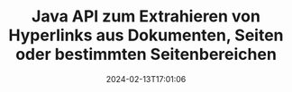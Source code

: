 ---
############################# Static ############################
layout: "auto-gen-parser"
date: 2024-02-13T17:01:06
draft: false
otherformats: odt one otp ott pdf pps ppsx ppt pptx rtf tex vdx vsdm vsdx vssm vssx
ext: ods

############################# Head ############################
head_title: "Extrahieren Sie Hyperlinks aus Dokumenten in Java"
head_description: "Mit der GroupDocs.Parser for Java-API können Entwickler Hyperlinks aus Dokumenten, Dokumentseiten oder bestimmten Seitenbereichen von Excel, PowerPoint, PDF, Outlook und mehr extrahieren."

############################# Header ############################
title: "Java API zum Extrahieren von Hyperlinks aus Dokumenten, Seiten oder bestimmten Seitenbereichen"
description: "Die API GroupDocs.Parser for Java erleichtert Entwicklern die Arbeit, indem sie ihnen das Extrahieren von Hyperlinks aus Dokumenten, der Dokumentseite oder einem bestimmten Seitenbereich von PDF, DOCX, PPTX, EML, MSG, XLS, {322 ermöglicht }, CSV, RTF, EPUB und viele mehr."
bg_image: "https://cms.admin.containerize.com/templates/aspose/App_Themes/V3/images/bg/header1.png"
bg_overlay: false
button:
    enable: true
    icon: "fas fa-arrow-down"
    label: "Download kostenlose Testversion"
    link: "https://downloads.groupdocs.com/parser/java"

############################# SubMenu ############################
submenu:
    enable: true

    left:
        img_alt: "GroupDocs.Parser for Java"
        image: "https://cms.admin.containerize.com/templates/groupdocs/images/product-logos/90x90-noborder/groupdocs-parser-java.png"
        product: "GroupDocs.Parser"
        platform: "Java"

    middle:
        button:

            # button loop
            - link: "https://apireference.groupdocs.com/parser/java"
              text: "API-Referenz"

            # button loop
            - link: "https://github.com/groupdocs-parser"
              text: "Codebeispiele"

            # button loop
            - link: "https://products.groupdocs.app/parser/family"
              text: "Live-Demos"

            # button loop
            - link: "https://purchase.groupdocs.com/pricing/parser/java"
              text: "Preisgestaltung"

    right:
        link_download: "https://downloads.groupdocs.com/parser"
        link_learn: "https://docs.groupdocs.com/parser/java"
        link_buy: "https://purchase.groupdocs.com"

############################# About ############################
about:
    enable: true
    title: "Wie kann ich Hyperlinks aus ODS-Dokumenten über die Java-API analysieren und extrahieren?"
    content: |
        Ein Hyperlink ist ein Textstück, ein Bild oder ein Symbol, das auf ein gesamtes Dokument oder auf einen bestimmten Teil innerhalb eines Dokuments verweist. Durch die Verwendung von Hyperlinks können Benutzer zu einer Webseite oder einem Dokument navigieren. Oft ist es erforderlich, Hyperlinks aus einem Dokument zu extrahieren und diese für den Zugriff auf ein externes Dokument oder eine Webseite zu verwenden. GroupDocs.Parser for Java ist eine faszinierende API zur Extraktion von Dokumententexten, die vollständige Funktionalität für die Implementierung von Text- und Metadatenextraktionslösungen bietet. Es unterstützt die Extraktion von Text und Hyperlinks aus den Formaten PDF, E-Mails, E-Books und Microsoft Office: Word (DOC, DOCX), PowerPoint (PPT, PPTX), Excel ( XLS, XLSX), LibreOffice-Formate und viele mehr. Es unterstützt mehrere erweiterte Funktionen zum Parsen von Dokumenten, zum Extrahieren von einfachem und strukturiertem Text, zur Textsuche nach Schlüsselwörtern, zum Extrahieren von Metadaten oder Bildern, Containern sowie Anhängen und vielem mehr.
        
        

############################# Steps ############################
steps:
    enable: true
    title_left: "Extrahieren Sie Hyperlinks von ODS in Java"
    content_left: |
        [GroupDocs.Parser for Java](/de/parser/java/) erleichtert Java-Entwicklern das Extrahieren von Hyperlinks aus einer ODS-Datei durch die Implementierung einiger einfacher Schritte.
        
        * Instanziieren Sie das [Parser](https://reference.groupdocs.com/java/parser/com.groupdocs.parser/Parser)-Objekt für das ursprüngliche Dokument.
        * Überprüfen Sie, ob das Dokument die Hyperlink-Extraktion unterstützt.
        * Rufen Sie die Methode [getHyperlinks](https://reference.groupdocs.com/parser/java/com.groupdocs.parser/parser/#getHyperlinks--) auf und rufen Sie die Sammlung von [PageHyperlinkArea](https://reference.groupdocs.com/parser/java/com.groupdocs.parser.data/PageHyperlinkArea) Objekte ab;
        * Durchlaufen Sie die Sammlung und erhalten Sie einen Hyperlinktext und eine URL.

    title_right: "Erfahren Sie mehr über die Extraktion von Hyperlinks"
    content_right: |
        * <a href="https://docs.groupdocs.com/parser/java/extract-hyperlinks-from-document/">So extrahieren Sie Hyperlinks aus einem Dokument</a>
        * <a href="https://docs.groupdocs.com/parser/java/extract-hyperlinks-from-document-page/">So extrahieren Sie Hyperlinks von einer Dokumentseite</a>
        * <a href="https://docs.groupdocs.com/parser/java/extract-hyperlinks-from-document-page-area/">So extrahieren Sie Hyperlinks aus dem Seitenbereich des Dokuments</a>
    
    code: |
     {{% parser/additional-styles %}}
     {{< parser/code-parser title="So extrahieren Sie Hyperlinks aus der Datei ODS mithilfe des Beispielcodes Java">}}

        ```java    
        // Extrahieren Sie Hyperlinks aus der Datei ODS mit der API GroupDocs.Parser
        // Erstellen Sie eine Instanz der Parser-Klasse
        try (Parser parser = new Parser(Constants.HyperlinksPdf)) {
            // Überprüfen Sie, ob das Dokument die Hyperlink-Extraktion unterstützt
            if (!parser.getFeatures().isHyperlinks()) {
                System.out.println("Das Dokument unterstützt die Hyperlink-Extraktion nicht.");
                return;
            }
            // Extrahieren Sie Hyperlinks aus dem Dokument
            Iterable<PageHyperlinkArea> hyperlinks = parser.getHyperlinks();
            // Iterieren Sie über Hyperlinks
            for (PageHyperlinkArea h : hyperlinks) {
                // Drucken Sie den Hyperlinktext aus
                System.out.println(h.getText());
                // Drucken Sie die Hyperlink-URL aus
                System.out.println(h.getUrl());
                System.out.println();
            }
        }
        ```
     {{< /parser/code-parser >}}

############################# More ############################
more:
    enable: true
    title_left: "System Anforderungen"
    content_left: |
        GroupDocs.Parser for Java APIs werden auf allen wichtigen Plattformen und Betriebssystemen unterstützt. Bevor Sie den folgenden Code ausführen, stellen Sie bitte sicher, dass die folgenden Voraussetzungen auf Ihrem System installiert sind.
        
        * Betriebssysteme: Microsoft Windows, Linux, MacOS
        * Entwicklungsumgebungen: NetBeans, Intellij IDEA, Eclipse, etc.
        * Rahmenwerke
        * Laden Sie die neueste Version von GroupDocs.Parser for Java von [Maven](https://repository.groupdocs.com/webapp/#/artifacts/browse/tree/General/repo/com/groupdocs/groupdocs-parser) herunter.

    title_right: "Warum GroupDocs.Parser for Java verwenden?"
    content_right: |
        * Unterstützung für die Extraktion von Klartext aus allen unterstützten Dokumenten    
        * Parsen von Dokumenten über benutzerdefinierte Vorlagen    
        * Vollständige Unterstützung der strukturierten Textextraktion    
        * Textsuche über Schlüsselwörter sowie reguläre Ausdrücke    
        * Extrahieren Sie formatierten Text, Metadaten, Bilder, Container und Anhänge    
        * Extrahieren Sie das Inhaltsverzeichnis für einige unterstützte Dokumentformate    
        * Analysieren Sie Formulardaten aus PDF-Dokumenten    
        * Extrahieren Sie Hyperlinks aus dem Dokument   
        
############################# About Formats ############################
about_formats:
    enable: true

############################# More Formats ############################
more_formats:
    enable: true
    title: "Extrahieren Sie Hyperlinks aus anderen Dokumentformaten"
    content: |
        Java API zum Parsen und Extrahieren von Hyperlinks für Dateiformate und Bilder. Extrahieren Sie Daten für einige der gängigen Dateiformate, wie unten aufgeführt.

############################# Back to top ###############################
back_to_top:
    enable: true
---